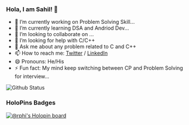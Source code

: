 ### Hola, I am Sahil! 👋

- 🔭 I’m currently working on Problem Solving Skill...
- 🌱 I’m currently learning DSA and Andriod Dev...
- 👯 I’m looking to collaborate on ...
- 🤔 I’m looking for help with C/C++
- 💬 Ask me about any problem related to C and C++
- 📫 How to reach me: [Twitter](https://twitter.com/SahilSa21858499)
                       / [LinkedIn](https://www.linkedin.com/in/sahil-saxena-b35999202/)
- 😄 Pronouns: He/His
- ⚡ Fun fact: My mind keep switching between CP and Problem Solving for interview...


![Github Status](https://github-readme-stats.vercel.app/api?username=S-ahil-Saxen-a&&show_icons=true&title_color=ffffff&icon_color=bb2acf&text_color=daf7dc&bg_color=151515)

### HoloPins Badges
[![@rphi's Holopin board](https://holopin.io/api/user/board?user=rphi)](https://www.holopin.io/@s_ahil#)
